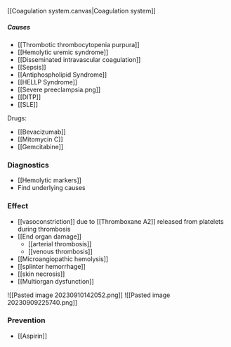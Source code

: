 
[[Coagulation system.canvas|Coagulation system]] 
##### Causes
- [[Thrombotic thrombocytopenia purpura]] 
- [[Hemolytic uremic syndrome]] 
- [[Disseminated intravascular coagulation]]
- [[Sepsis]]
- [[Antiphospholipid Syndrome]] 
- [[HELLP Syndrome]]
- [[Severe preeclampsia.png]] 
- [[DITP]] 
- [[SLE]] 

Drugs:
- [[Bevacizumab]]
- [[Mitomycin C]]
- [[Gemcitabine]] 

### Diagnostics
- [[Hemolytic markers]] 
- Find underlying causes 

### Effect
- [[vasoconstriction]] due to [[Thromboxane A2]] released from platelets during thrombosis 
- [[End organ damage]] 
	- [[arterial thrombosis]] 
	- [[venous thrombosis]] 
- [[Microangiopathic hemolysis]] 
- [[splinter hemorrhage]] 
- [[skin necrosis]] 
- [[Multiorgan dysfunction]] 

![[Pasted image 20230910142052.png]]
![[Pasted image 20230909225740.png]]
### Prevention
- [[Aspirin]] 